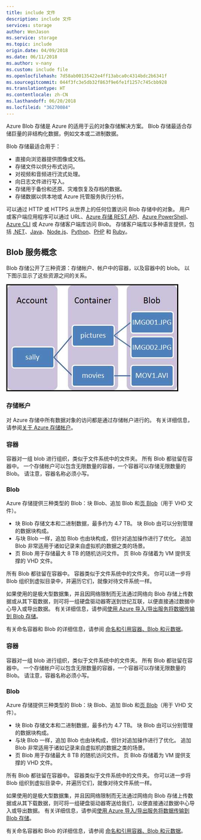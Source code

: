 ```yaml
---
title: include 文件
description: include 文件
services: storage
author: WenJason
ms.service: storage
ms.topic: include
origin.date: 04/09/2018
ms.date: 06/11/2018
ms.author: v-nany
ms.custom: include file
ms.openlocfilehash: 7d58ab00135422e4ff13abca0c4314bdc2b6341f
ms.sourcegitcommit: 044f3fc3e5db32f863f9e6fe1f1257c745cbb928
ms.translationtype: HT
ms.contentlocale: zh-CN
ms.lasthandoff: 06/20/2018
ms.locfileid: "36270084"
---
```

Azure Blob 存储是 Azure 的适用于云的对象存储解决方案。 Blob 存储最适合存储巨量的非结构化数据，例如文本或二进制数据。

Blob 存储最适合用于：

* 直接向浏览器提供图像或文档。
* 存储文件以供分布式访问。
* 对视频和音频进行流式处理。
* 向日志文件进行写入。
* 存储用于备份和还原、灾难恢复及存档的数据。
* 存储数据以供本地或 Azure 托管服务执行分析。

可以通过 HTTP 或 HTTPS 从世界上的任何位置访问 Blob 存储中的对象。 用户或客户端应用程序可以通过 URL、[Azure 存储 REST API](https://docs.microsoft.com/rest/api/storageservices/blob-service-rest-api)、[Azure PowerShell](https://docs.microsoft.com/powershell/module/azure.storage)、[Azure CLI](https://docs.azure.cn/cli/storage) 或 Azure 存储客户端库访问 Blob。 存储客户端库以多种语言提供，包括 [.NET](https://docs.azure.cn/dotnet/api/overview/storage/client)、[Java](https://docs.azure.cn/java/api/overview/storage/client)、[Node.js](http://azure.github.io/azure-storage-node)、[Python](https://azure-storage.readthedocs.io/en/latest/index.html)、[PHP](http://azure.github.io/azure-storage-php/) 和 [Ruby](http://azure.github.io/azure-storage-ruby)。

## <a name="blob-service-concepts"></a>Blob 服务概念

Blob 存储公开了三种资源：存储帐户、帐户中的容器，以及容器中的 blob。 以下图示显示了这些资源之间的关系。

![Blob（对象）存储体系结构的图示](./media/storage-blob-concepts-include/blob1.png)

### <a name="storage-account"></a>存储帐户

对 Azure 存储中所有数据对象的访问都是通过存储帐户进行的。 有关详细信息，请参阅[关于 Azure 存储帐户](../articles/storage/common/storage-create-storage-account.md?toc=%2fstorage%2fblobs%2ftoc.json)。

### <a name="container"></a>容器

容器对一组 blob 进行组织，类似于文件系统中的文件夹。 所有 Blob 都驻留在容器中。 一个存储帐户可以包含无限数量的容器，一个容器可以存储无限数量的 Blob。 请注意，容器名称必须小写。

### <a name="blob"></a>Blob
 
Azure 存储提供三种类型的 Blob：块 Blob、追加 Blob 和[页 Blob](../articles/storage/blobs/storage-blob-pageblob-overview.md)（用于 VHD 文件）。

* 块 Blob 存储文本和二进制数据，最多约为 4.7 TB。 块 Blob 由可以分别管理的数据块构成。
* 与块 Blob 一样，追加 Blob 也由块构成，但针对追加操作进行了优化。 追加 Blob 非常适用于诸如记录来自虚拟机的数据之类的场景。
* 页 Blob 用于存储最大 8 TB 的随机访问文件。 页 Blob 存储着为 VM 提供支撑的 VHD 文件。

所有 Blob 都驻留在容器中。 容器类似于文件系统中的文件夹。 你可以进一步将 Blob 组织到虚拟目录中，并遍历它们，就像对待文件系统一样。 

如果使用的是极大型数据集，并且因网络限制而无法通过网络向 Blob 存储上传数据或从其下载数据，则可将一组硬盘驱动器寄送到世纪互联，以便直接通过数据中心导入或导出数据。 有关详细信息，请参阅[使用 Azure 导入/导出服务将数据传输到 Blob 存储](../articles/storage/common/storage-import-export-service.md)。
  
有关命名容器和 Blob 的详细信息，请参阅 [命名和引用容器、Blob 和元数据](https://docs.microsoft.com/rest/api/storageservices/Naming-and-Referencing-Containers--Blobs--and-Metadata)。

### <a name="container"></a>容器

容器对一组 blob 进行组织，类似于文件系统中的文件夹。 所有 Blob 都驻留在容器中。 一个存储帐户可以包含无限数量的容器，一个容器可以存储无限数量的 Blob。 请注意，容器名称必须小写。

### <a name="blob"></a>Blob
 
Azure 存储提供三种类型的 Blob：块 Blob、追加 Blob 和[页 Blob](../articles/storage/blobs/storage-blob-pageblob-overview.md)（用于 VHD 文件）。

* 块 Blob 存储文本和二进制数据，最多约为 4.7 TB。 块 Blob 由可以分别管理的数据块构成。
* 与块 Blob 一样，追加 Blob 也由块构成，但针对追加操作进行了优化。 追加 Blob 非常适用于诸如记录来自虚拟机的数据之类的场景。
* 页 Blob 用于存储最大 8 TB 的随机访问文件。 页 Blob 存储着为 VM 提供支撑的 VHD 文件。

所有 Blob 都驻留在容器中。 容器类似于文件系统中的文件夹。 你可以进一步将 Blob 组织到虚拟目录中，并遍历它们，就像对待文件系统一样。 

如果使用的是极大型数据集，并且因网络限制而无法通过网络向 Blob 存储上传数据或从其下载数据，则可将一组硬盘驱动器寄送给我们，以便直接通过数据中心导入或导出数据。 有关详细信息，请参阅[使用 Azure 导入/导出服务将数据传输到 Blob 存储](../articles/storage/common/storage-import-export-service.md)。
  
有关命名容器和 Blob 的详细信息，请参阅 [命名和引用容器、Blob 和元数据](/rest/api/storageservices/Naming-and-Referencing-Containers--Blobs--and-Metadata)。
